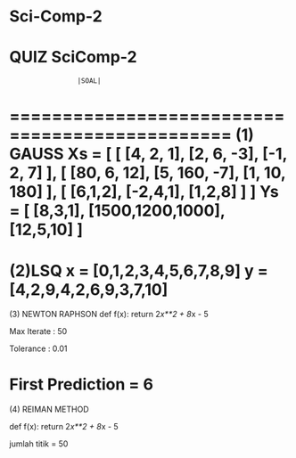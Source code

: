 # Sci-Comp-2
QUIZ SciComp-2
===============================================
                     |SOAL| 
===============================================
(1) GAUSS
Xs = [
    [
      [4, 2, 1],
      [2, 6, -3],
      [-1, 2, 7]
    ],
    [
      [80, 6, 12],
      [5, 160, -7],
			[1, 10, 180]
    ],
    [
			[6,1,2],
			[-2,4,1],
			[1,2,8]
    ]
]
Ys = [
    [8,3,1],
    [1500,1200,1000],
    [12,5,10]
]
===============================================
(2)LSQ
x = [0,1,2,3,4,5,6,7,8,9]
y = [4,2,9,4,2,6,9,3,7,10]
===============================================
(3) NEWTON RAPHSON
def f(x):
	return 2*x**2 + 8*x - 5


Max Iterate : 50

Tolerance : 0.01

First Prediction = 6
===============================================
(4) REIMAN METHOD

def f(x):
	return 2*x**2 + 8*x - 5

jumlah titik = 50
